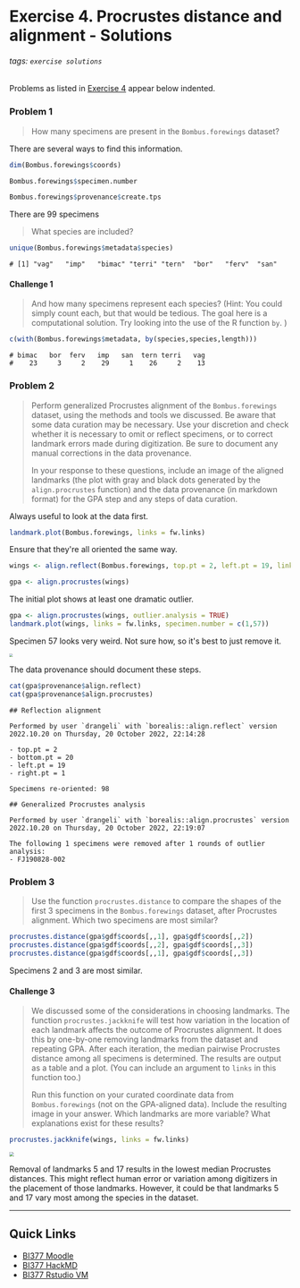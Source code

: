 # Exercise 4. Procrustes distance and alignment - Solutions

###### tags: `exercise solutions`



Problems as listed in [Exercise 4](https://hackmd.io/@ColbyBI377/exercise4_Procrustes) appear below indented. 

### Problem 1

> How many specimens are present in the `Bombus.forewings` dataset? 

There are several ways to find this information.


```R
dim(Bombus.forewings$coords)

Bombus.forewings$specimen.number

Bombus.forewings$provenance$create.tps
```

There are 99 specimens

> What species are included? 

```R
unique(Bombus.forewings$metadata$species)
```

```
# [1] "vag"   "imp"   "bimac" "terri" "tern"  "bor"   "ferv"  "san" 
```

#### Challenge 1

> And how many specimens represent each species? (Hint: You could simply count each, but that would be tedious. The goal here is a computational solution. Try looking into the use of the R function `by`. )

```R
c(with(Bombus.forewings$metadata, by(species,species,length)))
```

```
# bimac   bor  ferv   imp   san  tern terri   vag 
#    23     3     2    29     1    26     2    13 
```

### Problem 2

> Perform generalized Procrustes alignment of the `Bombus.forewings` dataset, using the methods and tools we discussed. Be aware that some data curation may be necessary. Use your discretion and check whether it is necessary to omit or reflect specimens, or to correct landmark errors made during digitization. Be sure to document any manual corrections in the data provenance. 
>
> In your response to these questions, include an image of the aligned landmarks (the plot with gray and black dots generated by the `align.procrustes` function) and the data provenance (in markdown format) for the GPA step and any steps of data curation. 

Always useful to look at the data first.

```R
landmark.plot(Bombus.forewings, links = fw.links)
```

Ensure that they're all oriented the same way.

```R
wings <- align.reflect(Bombus.forewings, top.pt = 2, left.pt = 19, links = fw.links)

gpa <- align.procrustes(wings)
```


The initial plot shows at least one dramatic outlier.

```R
gpa <- align.procrustes(wings, outlier.analysis = TRUE)
landmark.plot(wings, links = fw.links, specimen.number = c(1,57))
```

Specimen 57 looks very weird. Not sure how, so it's best to just remove it.

<img src="https://i.imgur.com/0zCz7k0.png" style="zoom:40%;" />

The data provenance should document these steps.

```R
cat(gpa$provenance$align.reflect)
cat(gpa$provenance$align.procrustes)
```

```
## Reflection alignment

Performed by user `drangeli` with `borealis::align.reflect` version 2022.10.20 on Thursday, 20 October 2022, 22:14:28

- top.pt = 2
- bottom.pt = 20
- left.pt = 19
- right.pt = 1

Specimens re-oriented: 98

## Generalized Procrustes analysis

Performed by user `drangeli` with `borealis::align.procrustes` version 2022.10.20 on Thursday, 20 October 2022, 22:19:07

The following 1 specimens were removed after 1 rounds of outlier analysis: 
- FJ190828-002
```

### Problem 3

> Use the function `procrustes.distance` to compare the shapes of the first 3 specimens in the `Bombus.forewings` dataset, after Procrustes alignment. Which two specimens are most similar?

```R
procrustes.distance(gpa$gdf$coords[,,1], gpa$gdf$coords[,,2])
procrustes.distance(gpa$gdf$coords[,,2], gpa$gdf$coords[,,3])
procrustes.distance(gpa$gdf$coords[,,1], gpa$gdf$coords[,,3])
```

Specimens 2 and 3 are most similar.

#### Challenge 3

> We discussed some of the considerations in choosing landmarks. The function `procrustes.jackknife` will test how variation in the location of each landmark affects the outcome of Procrustes alignment. It does this by one-by-one removing landmarks from the dataset and repeating GPA. After each iteration, the median pairwise Procrustes distance among all specimens is determined. The results are output as a table and a plot. (You can include an argument to `links` in this function too.)
>
> Run this function on your curated coordinate data from `Bombus.forewings` (not on the GPA-aligned data). Include the resulting image in your answer. Which landmarks are more variable? What explanations exist for these results?

```R
procrustes.jackknife(wings, links = fw.links)
```

<img src="https://i.imgur.com/7xv5N5x.png" style="zoom:50%;" />

Removal of landmarks 5 and 17 results in the lowest median Procrustes distances. This might reflect human error or variation among digitizers in the placement of those landmarks. However, it could be that landmarks 5 and 17 vary most among the species in the dataset.

---

## Quick Links

- [BI377 Moodle](https://moodle.colby.edu/course/view.php?id=25474)
- [BI377 HackMD](https://hackmd.io/@ColbyBI377/landingpage)
- [BI377 Rstudio VM](https://bi377.colby.edu/)

